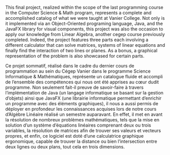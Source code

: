 This final project, realized within the scope of the last programming course in the Computer Science & Math program, represents a complete and accomplished catalog of what we were taught at Vanier College. Not only is it implemented via an Object-Oriented programing language, Java, and the JavaFX library for visual components, this project was also the occasion to apply our knowledge from Linear Algebra, another cegep course previously completed. Indeed, the project features three parts each involving a different calculator that can solve matrices, systems of linear equations and finally find the interaction of two lines or planes. As a bonus, a graphical representation of the problem is also showcased for certain parts.


Ce projet sommatif, réalisé dans le cadre du dernier cours de programmation au sein du Cégep Vanier dans le programme Science Informatique & Mathématiques, représente un catalogue fluide et accompli de l’ensemble des compétences qui nous ont été apprises au cœur dudit programme. Non seulement fait-il preuve de savoir-faire à travers l’implémentation de Java (un langage informatique se basant sur la gestion d’objets) ainsi que JavaFX (une librairie informatique permettant d’enrichir un programme avec des éléments graphiques), il nous a aussi permis de déployer en profondeur les connaissances acquises lors de notre cours d’Algèbre Linéaire réalisé un semestre auparavant. En effet, il met en avant la résolution de nombreux problèmes mathématiques, tels que la mise en solution d’un système d’équations linéaires comprenant deux ou trois variables, la résolution de matrices afin de trouver ses valeurs et vecteurs propres, et enfin, ce logiciel est doté d’une calculatrice graphique ergonomique, capable de trouver la distance ou bien l’intersection entre deux lignes ou deux plans, tout cela en trois dimensions.
